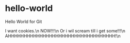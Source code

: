 # hello-world
Hello World for Git

I want cookies.\n
NOW!!!\n
Or i wil scream till i get some!!!\n
AHHHHHHHHHHHHHHHHHHHHHHHHHHHHHHHHHH!\n
